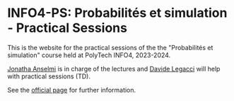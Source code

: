 # INFO4-PS: Probabilit&eacute;s et simulation - Practical Sessions

This is the website for the practical sessions of the the "Probabilit&eacute;s et simulation" course held at PolyTech INFO4, 2023-2024.

[Jonatha Anselmi](mailto:jonatha.anselmi@inria.fr) is in charge of the lectures and [Davide Legacci](mailto:davide.legacci@univ-grenoble-alpes.fr) will help with practical sessions (TD).

See the [official page]([https://ade-uga-ro-vs.grenet.fr/direct/index.jsp](https://github.com/jonatha-anselmi/INFO4-PS/blob/master/README.md)) for further information.
